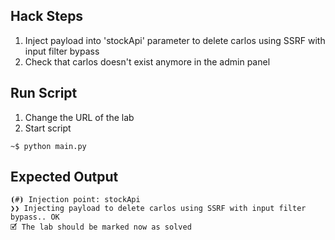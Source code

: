 ## Hack Steps

1. Inject payload into 'stockApi' parameter to delete carlos using SSRF with input filter bypass
2. Check that carlos doesn't exist anymore in the admin panel

## Run Script

1. Change the URL of the lab
2. Start script

```
~$ python main.py
```

## Expected Output

```
⦗#⦘ Injection point: stockApi
❯❯ Injecting payload to delete carlos using SSRF with input filter bypass.. OK
🗹 The lab should be marked now as solved
```
